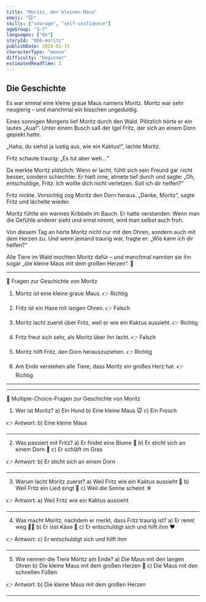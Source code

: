 ```yaml
---
title: "Moritz, der kleinen Maus"
emoji: "🐭"
skills: ["courage", "self-confidence"]
ageGroup: "3-7"
languages: ["de"]
storyId: "006-moritz"
publishDate: 2024-01-15
characterType: "mouse"
difficulty: "beginner"
estimatedReadTime: 3
---
```


## Die Geschichte


Es war einmal eine kleine graue Maus namens Moritz.
Moritz war sehr neugierig – und manchmal ein bisschen ungeduldig.

Eines sonnigen Morgens lief Moritz durch den Wald. Plötzlich hörte er ein lautes „Aua!“.
Unter einem Busch saß der Igel Fritz, der sich an einem Dorn gepiekt hatte.

„Haha, du siehst ja lustig aus, wie ein Kaktus!“, lachte Moritz.

Fritz schaute traurig: „Es tut aber weh…“

Da merkte Moritz plötzlich: Wenn er lacht, fühlt sich sein Freund gar nicht besser, sondern schlechter.
Er hielt inne, atmete tief durch und sagte:
„Oh, entschuldige, Fritz. Ich wollte dich nicht verletzen. Soll ich dir helfen?“

Fritz nickte. Vorsichtig zog Moritz den Dorn heraus.
„Danke, Moritz“, sagte Fritz und lächelte wieder.

Moritz fühlte ein warmes Kribbeln im Bauch.
Er hatte verstanden: Wenn man die Gefühle anderer sieht und ernst nimmt, wird man selbst auch froh.

Von diesem Tag an hörte Moritz nicht nur mit den Ohren, sondern auch mit dem Herzen zu.
Und wenn jemand traurig war, fragte er: „Wie kann ich dir helfen?“

Alle Tiere im Wald mochten Moritz dafür – und manchmal nannten sie ihn sogar „die kleine Maus mit dem großen Herzen“. 💖

---

📝 Fragen zur Geschichte von Moritz

1. Moritz ist eine kleine graue Maus.
👉 Richtig

2. Fritz ist ein Hase mit langen Ohren.
👉 Falsch

3. Moritz lacht zuerst über Fritz, weil er wie ein Kaktus aussieht.
👉 Richtig

4. Fritz freut sich sehr, als Moritz über ihn lacht.
👉 Falsch

5. Moritz hilft Fritz, den Dorn herauszuziehen.
👉 Richtig

6. Am Ende verstehen alle Tiere, dass Moritz ein großes Herz hat.
👉 Richtig

---

---

📝 Multiple-Choice-Fragen zur Geschichte von Moritz

1. Wer ist Moritz?
a) Ein Hund
b) Eine kleine Maus 🐭
c) Ein Frosch

👉 Antwort: b) Eine kleine Maus

---

2. Was passiert mit Fritz?
a) Er findet eine Blume 🌸
b) Er sticht sich an einem Dorn 🌵
c) Er schläft im Gras

👉 Antwort: b) Er sticht sich an einem Dorn

---

3. Warum lacht Moritz zuerst?
a) Weil Fritz wie ein Kaktus aussieht 🌵
b) Weil Fritz ein Lied singt 🎵
c) Weil die Sonne scheint ☀️

👉 Antwort: a) Weil Fritz wie ein Kaktus aussieht

---

4. Was macht Moritz, nachdem er merkt, dass Fritz traurig ist?
a) Er rennt weg 🏃‍♂️
b) Er isst Käse 🧀
c) Er entschuldigt sich und hilft ihm ❤️

👉 Antwort: c) Er entschuldigt sich und hilft ihm

---

5. Wie nennen die Tiere Moritz am Ende?
a) Die Maus mit den langen Ohren
b) Die kleine Maus mit dem großen Herzen 💖
c) Die Maus mit den schnellen Füßen

👉 Antwort: b) Die kleine Maus mit dem großen Herzen

---
